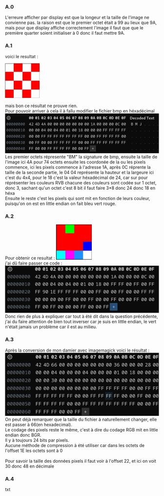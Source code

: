 
<h3> A.0 </h3>
<p>L'erreure afficher par display est que la longeur et la taille de l'image ne convienne pas.
la raison est que le premier octet était a 99 au lieux que 9A, mais pour que display affiche correctement l'image il faut que que le première quarter soient initialiser à 0 donc il faut mettre 9A. </p>

<h3> A.1 </h3>
<p> voici le resultat : </p>
<img src="images/image0.png">
<p>mais bon ce résultat ne prouve rien.<br>Pour pouvoir arriver à cela il à fallu modifier le fichier bmp en héxadécimal <img src="images/mosaique.png"> <br> Les premier octets répresente "BM" la signature de bmp, ensuite la taille de l'image ici 4A pour 74 octets ensuite les coordonée de la ou les pixels commence, ici les pixels commence à l'adresse 1A, après 0C réprente la taille de la seconde partie, le 04 04 représente la hauteur et la largeure ici c'est du 4x4, pour le 18 c'est la valeur héxadécimal de 24, car sur pour réprésenter les couleurs RVB chacune des couleurs sont codée sur 1 octet, donc 3, sachant qu'un octet c'est 8 bit il faut faire 3*8 donc 24 donc 18 en héxa <br> Ensuite le reste c'est les pixels qui sont mit en fonction de leurs couleur, puisqu'on on est en little endian on fait bleu vert rouge.
</p>
<h3>A.2</h3>
<p> Pour obtenir ce resultat : <img src="images/image copy.png"> <br> j'ai dû faire passer ce code : <img src="images/image copy 2.png"><br>Donc rien de plus à expliquer car tout à été dit dans la question précédente, j'ai du faire attention de bien tout inverser car je suis en little endian, le vert n'était jamais un problème car il est au milieu.</p>

<h3>A.3</h3>
<p>Après la conversion de mon damier avec imagemagick voici le résultat : <img src="images/image copy 3.png"> <br> 
On peut déjà remarquer que la taille du fichier à naturellement changer, elle est passer à 66(en hexadecimal).<br> 
Le codage des pixels reste le même, c'est à dire du codage RGB mit en little endian donc BGR.<br>
Il y à toujours 24 bits par pixels.<br>
Aucune méthode de compression à été utiliser car dans les octets de l'offset 1E les octets sont à 0 <br> <br>
Pour savoir la taille des données pixels il faut voir à l'offset 22, et ici on voit 30 donc 48 en décimale</p>
 
<h3>A.4</h3>
<p>txt</p>

